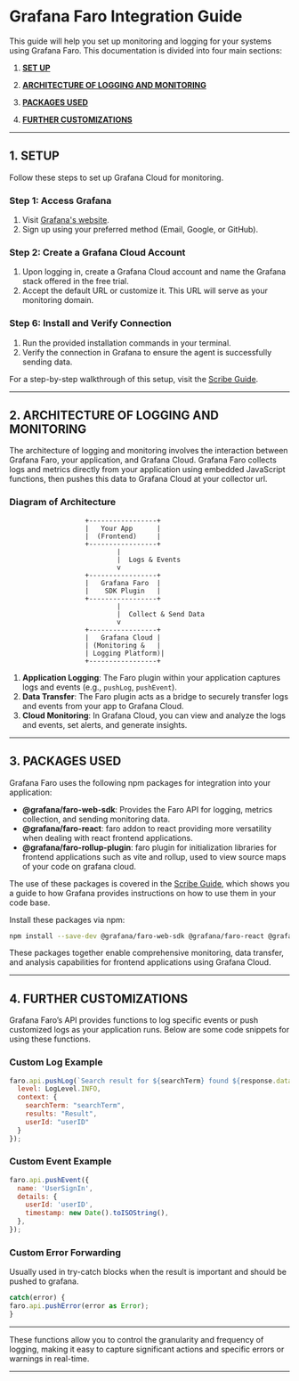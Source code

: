 
# Grafana Faro Integration Guide

This guide will help you set up monitoring and logging for your systems using Grafana Faro. This documentation is divided into four main sections: 
1. [**SET UP**](#1-setup)

2. [**ARCHITECTURE OF LOGGING AND MONITORING**](#2-architecture-of-logging-and-monitoring) 

3. [**PACKAGES USED**](#3-packages-used)

4. [**FURTHER CUSTOMIZATIONS**](#4-further-customizations)
---

## 1. SETUP

Follow these steps to set up Grafana Cloud for monitoring.

### Step 1: Access Grafana
1. Visit [Grafana's website](https://grafana.com/).
2. Sign up using your preferred method (Email, Google, or GitHub).

### Step 2: Create a Grafana Cloud Account
1. Upon logging in, create a Grafana Cloud account and name the Grafana stack offered in the free trial.
2. Accept the default URL or customize it. This URL will serve as your monitoring domain.

### Step 6: Install and Verify Connection
1. Run the provided installation commands in your terminal.
2. Verify the connection in Grafana to ensure the agent is successfully sending data.

For a step-by-step walkthrough of this setup, visit the [Scribe Guide](https://scribehow.com/shared/Creating_an_Account_and_Setting_Up_Grafana_Alloy__9EpUweIMRDyyjbSSgOKYCw).

---

## 2. ARCHITECTURE OF LOGGING AND MONITORING

The architecture of logging and monitoring involves the interaction between Grafana Faro, your application, and Grafana Cloud. Grafana Faro collects logs and metrics directly from your application using embedded JavaScript functions, then pushes this data to Grafana Cloud at your collector url.

### Diagram of Architecture
```
                   +-----------------+
                   |   Your App      |
                   |  (Frontend)     |
                   +-----------------+
                           |
                           |  Logs & Events
                           v
                   +-----------------+
                   |   Grafana Faro  |
                   |    SDK Plugin   |
                   +-----------------+
                           |
                           |  Collect & Send Data
                           v
                   +-----------------+
                   |   Grafana Cloud |
                   | (Monitoring &   |
                   | Logging Platform)|
                   +-----------------+
```

1. **Application Logging**: The Faro plugin within your application captures logs and events (e.g., `pushLog`, `pushEvent`).
2. **Data Transfer**: The Faro plugin acts as a bridge to securely transfer logs and events from your app to Grafana Cloud.
3. **Cloud Monitoring**: In Grafana Cloud, you can view and analyze the logs and events, set alerts, and generate insights.

---

## 3. PACKAGES USED

Grafana Faro uses the following npm packages for integration into your application:

- **@grafana/faro-web-sdk**: Provides the Faro API for logging, metrics collection, and sending monitoring data.
- **@grafana/faro-react**: faro addon to react providing more versatility when dealing with react frontend applications.
- **@grafana/faro-rollup-plugin**: faro plugin for initialization libraries for frontend applications such as vite and rollup, used to view source maps of your code on grafana cloud.

The use of these packages is covered in the [Scribe Guide](https://scribehow.com/shared/Creating_an_Account_and_Setting_Up_Grafana_Alloy__9EpUweIMRDyyjbSSgOKYCw), which shows you a guide to how Grafana provides instructions on how to use them in your code base.

Install these packages via npm:
```bash
npm install --save-dev @grafana/faro-web-sdk @grafana/faro-react @grafana/faro-rollup-plugin
```

These packages together enable comprehensive monitoring, data transfer, and analysis capabilities for frontend applications using Grafana Cloud.

---

## 4. FURTHER CUSTOMIZATIONS

Grafana Faro’s API provides functions to log specific events or push customized logs as your application runs. Below are some code snippets for using these functions.

### Custom Log Example
```javascript
faro.api.pushLog(`Search result for ${searchTerm} found ${response.data.length} games.`, {
  level: LogLevel.INFO,
  context: {
    searchTerm: "searchTerm",
    results: "Result",
    userId: "userID"
  }
});
```

### Custom Event Example
```javascript
faro.api.pushEvent({
  name: 'UserSignIn',
  details: {
    userId: 'userID',
    timestamp: new Date().toISOString(),
  },
});
```

### Custom Error Forwarding
Usually used in try-catch blocks when the result is important and should be pushed to grafana.
```javascript
catch(error) {
faro.api.pushError(error as Error);
}
```
---
These functions allow you to control the granularity and frequency of logging, making it easy to capture significant actions and specific errors or warnings in real-time.

---
